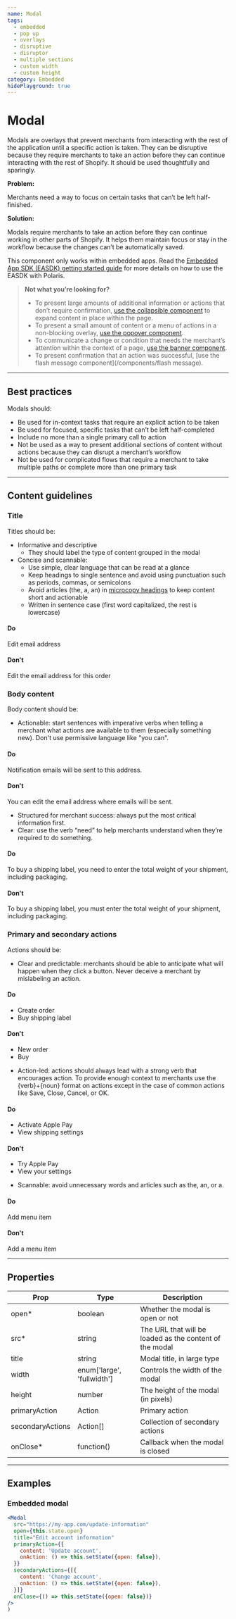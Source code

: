 ```yaml
---
name: Modal
tags:
  - embedded
  - pop up
  - overlays
  - disruptive
  - disruptor
  - multiple sections
  - custom width
  - custom height
category: Embedded
hidePlayground: true
---
```


# Modal
Modals are overlays that prevent merchants from interacting with the rest of the application until a specific action is taken. They can be disruptive because they require merchants to take an action before they can continue interacting with the rest of Shopify. It should be used thoughtfully and sparingly.

**Problem:**

Merchants need a way to focus on certain tasks that can’t be left half-finished.

**Solution:**

Modals require merchants to take an action before they can continue working in other parts of Shopify. It helps them maintain focus or stay in the workflow because the changes can’t be automatically saved.

This component only works within embedded apps. Read the [Embedded App SDK (EASDK) getting started guide](https://github.com/Shopify/polaris/blob/master/documentation/Embedded%20apps.md) for more details on how to use the EASDK with Polaris.

> **Not what you’re looking for?**
>* To present large amounts of additional information or actions that don’t require confirmation, [use the collapsible component](/components/collapsible) to expand content in place within the page.
>* To present a small amount of content or a menu of actions in a non-blocking overlay, [use the popover component](/components/popover).
>* To communicate a change or condition that needs the merchant’s attention within the context of a page, [use the banner component](/components/banner).
>* To present confirmation that an action was successful, [use the flash message  component](/components/flash message).

---

## Best practices

Modals should:

- Be used for in-context tasks that require an explicit action to be taken
- Be used for focused, specific tasks that can’t be left half-completed
- Include no more than a single primary call to action
- Not be used as a way to present additional sections of content without actions because they can disrupt a merchant’s workflow
- Not be used for complicated flows that require a merchant to take multiple paths or complete more than one primary task

---

## Content guidelines

### Title

Titles should be:

- Informative and descriptive
  - They should label the type of content grouped in the modal
- Concise and scannable:
  - Use simple, clear language that can be read at a glance
  - Keep headings to single sentence and avoid using punctuation such as periods, commas, or semicolons
  - Avoid articles (the, a, an) in [microcopy headings](/content/grammar-and-mechanics#headings-and-subheadings) to keep content short and actionable
  - Written in sentence case (first word capitalized, the rest is lowercase)

<!-- usagelist -->
#### Do
Edit email address

#### Don't
Edit the email address for this order
<!-- end -->

### Body content

Body content should be:

- Actionable: start sentences with imperative verbs when telling a merchant what actions are available to them (especially something new). Don't use permissive language like "you can".

<!-- usagelist -->
#### Do
Notification emails will be sent to this address.

#### Don't
You can edit the email address where emails will be sent.
<!-- end -->

- Structured for merchant success: always put the most critical information first.
- Clear: use the verb “need” to help merchants understand when they’re required to do something.

<!-- usagelist -->
#### Do
To buy a shipping label, you need to enter the total weight of your shipment, including packaging.

#### Don't
To buy a shipping label, you must enter the total weight of your shipment, including packaging.
<!-- end -->

### Primary and secondary actions

Actions should be:

- Clear and predictable: merchants should be able to anticipate what will happen when they click a button. Never deceive a merchant by mislabeling an action.

<!-- usagelist -->
#### Do
- Create order
- Buy shipping label

#### Don't
- New order
- Buy
<!-- end -->

- Action-led: actions should always lead with a strong verb that encourages action. To provide enough context to merchants use the {verb}+{noun} format on actions except in the case of common actions like Save, Close, Cancel, or OK.

<!-- usagelist -->
#### Do
- Activate Apple Pay
- View shipping settings

#### Don't
- Try Apple Pay
- View your settings
<!-- end -->

- Scannable: avoid unnecessary words and articles such as the, an, or a.

<!-- usagelist -->
#### Do
Add menu item

#### Don't
Add a menu item
<!-- end -->

---

## Properties

| Prop | Type | Description |
| ---- | ---- | ----------- |
| open* | boolean | Whether the modal is open or not |
| src* | string | The URL that will be loaded as the content of the modal |
| title | string | Modal title, in large type |
| width | enum['large', 'fullwidth'] | Controls the width of the modal |
| height | number | The height of the modal (in pixels) |
| primaryAction | Action | Primary action |
| secondaryActions | Action[] | Collection of secondary actions |
| onClose* | function() | Callback when the modal is closed |

---

## Examples

### Embedded modal

```jsx
<Modal
  src="https://my-app.com/update-information"
  open={this.state.open}
  title="Edit account information"
  primaryAction={{
    content: 'Update account',
    onAction: () => this.setState({open: false}),
  }}
  secondaryActions={[{
    content: 'Change account',
    onAction: () => this.setState({open: false}),
  }]}
  onClose={() => this.setState({open: false})}
/>
)
```
